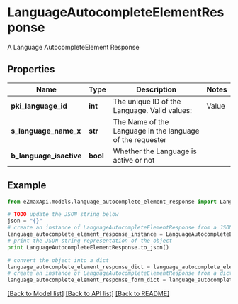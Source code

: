 # LanguageAutocompleteElementResponse

A Language AutocompleteElement Response

## Properties

Name | Type | Description | Notes
------------ | ------------- | ------------- | -------------
**pki_language_id** | **int** | The unique ID of the Language.  Valid values:  |Value|Description| |-|-| |1|French| |2|English| | 
**s_language_name_x** | **str** | The Name of the Language in the language of the requester | 
**b_language_isactive** | **bool** | Whether the Language is active or not | 

## Example

```python
from eZmaxApi.models.language_autocomplete_element_response import LanguageAutocompleteElementResponse

# TODO update the JSON string below
json = "{}"
# create an instance of LanguageAutocompleteElementResponse from a JSON string
language_autocomplete_element_response_instance = LanguageAutocompleteElementResponse.from_json(json)
# print the JSON string representation of the object
print LanguageAutocompleteElementResponse.to_json()

# convert the object into a dict
language_autocomplete_element_response_dict = language_autocomplete_element_response_instance.to_dict()
# create an instance of LanguageAutocompleteElementResponse from a dict
language_autocomplete_element_response_form_dict = language_autocomplete_element_response.from_dict(language_autocomplete_element_response_dict)
```
[[Back to Model list]](../README.md#documentation-for-models) [[Back to API list]](../README.md#documentation-for-api-endpoints) [[Back to README]](../README.md)


